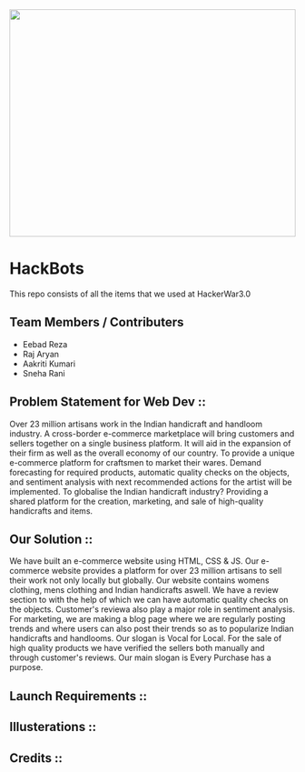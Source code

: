 <img src="" allign="right" width="100%" height="400"/> 
<br>

# HackBots

This repo consists of all the items that we used at HackerWar3.0

## Team Members / Contributers

- Eebad Reza
- Raj Aryan
- Aakriti Kumari
- Sneha Rani

## Problem Statement for Web Dev ::
Over 23 million artisans work in the Indian handicraft and handloom industry. A cross-border e-commerce marketplace will bring customers and sellers together on a single business platform. It will aid in the expansion of their firm as well as the overall economy of our country.
To provide a unique e-commerce platform for craftsmen to market their wares. Demand forecasting for required products, automatic quality checks on the objects, and sentiment analysis with next recommended actions for the artist will be implemented.
To globalise the Indian handicraft industry? Providing a shared platform for the creation, marketing, and sale of high-quality handicrafts and items.

## Our Solution ::
We have built an e-commerce website using HTML, CSS & JS.
Our e-commerce website provides a platform for over 23 million artisans to sell their work not only locally but globally. Our website contains womens clothing, mens clothing and Indian handicrafts aswell. We have a review section to with the help of which we can have automatic quality checks on the objects. Customer's reviewa also play a major role in sentiment analysis.
For marketing, we are making a blog page where we are regularly posting trends and where users can also post their trends so as to popularize Indian handicrafts and handlooms. Our slogan is Vocal for Local. 
For the sale of high quality products we have verified the sellers both manually and through customer's reviews.
Our main slogan is Every Purchase has a purpose.

## Launch Requirements ::

## Illusterations :: 

## Credits ::


 
